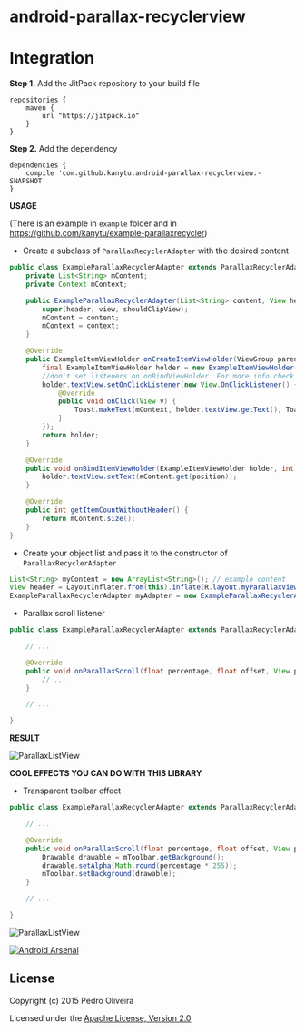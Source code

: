 android-parallax-recyclerview
============================

**Integration**
====

**Step 1.** Add the JitPack repository to your build file

   	repositories {
   	    maven {
   	        url "https://jitpack.io"
   	    }
   	}
   	
**Step 2.** Add the dependency

    dependencies {
    	compile 'com.github.kanytu:android-parallax-recyclerview:-SNAPSHOT'
    }

**USAGE**

(There is an example in `example` folder and in https://github.com/kanytu/example-parallaxrecycler)

 - Create a subclass of `ParallaxRecyclerAdapter` with the desired content

```java
public class ExampleParallaxRecyclerAdapter extends ParallaxRecyclerAdapter<ExampleItemViewHolder> {
    private List<String> mContent;
    private Context mContext;

    public ExampleParallaxRecyclerAdapter(List<String> content, View header, RecyclerView view, boolean shouldClipView, Context context) {
        super(header, view, shouldClipView);
        mContent = content;
        mContext = context;
    }

    @Override
    public ExampleItemViewHolder onCreateItemViewHolder(ViewGroup parent) {
        final ExampleItemViewHolder holder = new ExampleItemViewHolder(LayoutInflater.from(mContext).inflate(R.layout.row_recyclerview, parent, false));
        //don't set listeners on onBindViewHolder. For more info check http://androidshenanigans.blogspot.pt/2015/02/viewholder-pattern-common-mistakes.html
        holder.textView.setOnClickListener(new View.OnClickListener() {
            @Override
            public void onClick(View v) {
                Toast.makeText(mContext, holder.textView.getText(), Toast.LENGTH_SHORT).show();
            }
        });
        return holder;
    }

    @Override
    public void onBindItemViewHolder(ExampleItemViewHolder holder, int position) {
        holder.textView.setText(mContent.get(position));
    }

    @Override
    public int getItemCountWithoutHeader() {
        return mContent.size();
    }
}
```

 - Create your object list and pass it to the constructor of `ParallaxRecyclerAdapter`

```java
List<String> myContent = new ArrayList<String>(); // example content
View header = LayoutInflater.from(this).inflate(R.layout.myParallaxView, myRecycler, false);
ExampleParallaxRecyclerAdapter myAdapter = new ExampleParallaxRecyclerAdapter(myContent, header, recyclerView, false, getContext());
```

 - Parallax scroll listener

```java
public class ExampleParallaxRecyclerAdapter extends ParallaxRecyclerAdapter<ExampleItemViewHolder> {

    // ...

    @Override
    public void onParallaxScroll(float percentage, float offset, View parallax) {
        // ...
    }

    // ...

}
```

**RESULT**

![ParallaxListView](https://raw.githubusercontent.com/kanytu/android-parallax-recycleview/master/screenshots/screenshot.gif)

**COOL EFFECTS YOU CAN DO WITH THIS LIBRARY**

 - Transparent toolbar effect

```java
public class ExampleParallaxRecyclerAdapter extends ParallaxRecyclerAdapter<ExampleItemViewHolder> {

    // ...

    @Override
    public void onParallaxScroll(float percentage, float offset, View parallax) {
        Drawable drawable = mToolbar.getBackground();
        drawable.setAlpha(Math.round(percentage * 255));
        mToolbar.setBackground(drawable);
    }

    // ...

}
```

![ParallaxListView](https://raw.githubusercontent.com/kanytu/android-parallax-recycleview/master/screenshots/parallaxtoolbar.gif)

[![Android Arsenal](https://img.shields.io/badge/Android%20Arsenal-android--parallax--recyclerview-brightgreen.svg?style=flat)](https://android-arsenal.com/details/3/1095)

## License
Copyright (c) 2015 Pedro Oliveira

Licensed under the [Apache License, Version 2.0](http://www.apache.org/licenses/LICENSE-2.0.html)
